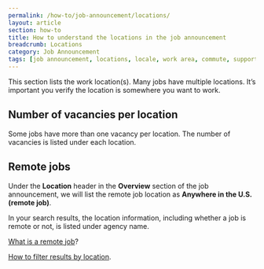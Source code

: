 ```yaml
---
permalink: /how-to/job-announcement/locations/
layout: article
section: how-to
title: How to understand the locations in the job announcement
breadcrumb: Locations
category: Job Announcement
tags: [job announcement, locations, locale, work area, commute, support-job-announcement]
---
```


This section lists the work location(s). Many jobs have multiple locations.  It’s important you verify the location is somewhere you want to work.

## Number of vacancies per location
Some jobs have more than one vacancy per location.  The number of vacancies is listed under each location.

## Remote jobs

Under the **Location** header in the **Overview** section of the job announcement, we will list the remote job location as **Anywhere in the U.S. (remote job)**. 

In your search results, the location information, including whether a job is remote or not, is listed under agency name.  

[What is a remote job](https://www.usajobs.gov/Help/how-to/job-announcement/remote/)?

[How to filter results by location](https://www.usajobs.gov/Help/how-to/search/filters/location/).
